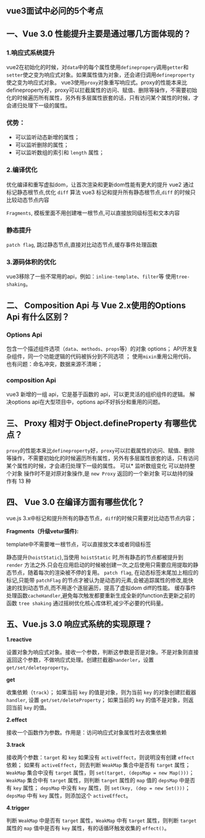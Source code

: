 ## vue3面试中必问的5个考点

## 一、Vue 3.0 性能提升主要是通过哪几方面体现的？

### 1.响应式系统提升

vue2在初始化的时候，对`data`中的每个属性使用`definepropery`调用`getter`和`setter`使之变为响应式对象。如果属性值为对象，还会递归调用`defineproperty`使之变为响应式对象。
vue3使用`proxy`对象重写响应式。proxy的性能本来比defineproperty好，proxy可以拦截属性的访问、赋值、删除等操作，不需要初始化的时候遍历所有属性，另外有多层属性嵌套的话，只有访问某个属性的时候，才会递归处理下一级的属性。

### 优势：

 - 可以监听动态新增的属性；
 - 可以监听删除的属性；
 - 可以监听数组的索引和 `length` 属性；

 ### 2.编译优化

优化编译和重写虚拟dom，让首次渲染和更新dom性能有更大的提升 vue2 通过标记静态根节点,优化 `diff` 算法 vue3 标记和提升所有静态根节点,`diff` 的时候只比较动态节点内容

`Fragments`, 模板里面不用创建唯一根节点,可以直接放同级标签和文本内容

### 静态提升

`patch flag`, 跳过静态节点,直接对比动态节点,缓存事件处理函数

### 3.源码体积的优化

vue3移除了一些不常用的api，例如：`inline-template`、`filter`等 使用`tree-shaking`。

## 二、 Composition Api 与 Vue 2.x使用的Options Api 有什么区别？

### Options Api

包含一个描述组件选项（`data`、`methods`、`props`等）的对象 options；
API开发复杂组件，同一个功能逻辑的代码被拆分到不同选项 ；
使用`mixin`重用公用代码，也有问题：命名冲突，数据来源不清晰；

### composition Api

vue3 新增的一组 api，它是基于函数的 api，可以更灵活的组织组件的逻辑。
解决options api在大型项目中，options api不好拆分和重用的问题。

## 三、 Proxy 相对于 Object.defineProperty 有哪些优点？

`proxy`的性能本来比`defineproperty`好，`proxy`可以拦截属性的访问、赋值、删除等操作，不需要初始化的时候遍历所有属性，另外有多层属性嵌套的话，只有访问某个属性的时候，才会递归处理下一级的属性。
可以* 监听数组变化
可以劫持整个对象
操作时不是对原对象操作,是 `new Proxy` 返回的一个新对象
可以劫持的操作有 13 种

## 四、 Vue 3.0 在编译方面有哪些优化？

vue.js 3.x中标记和提升所有的静态节点，`diff`的时候只需要对比动态节点内容；

**Fragments（升级vetur插件):**

template中不需要唯一根节点，可以直接放文本或者同级标签

静态提升(`hoistStatic`),当使用 `hoistStatic` 时,所有静态的节点都被提升到 `render` 方法之外.只会在应用启动的时候被创建一次,之后使用只需要应用提取的静态节点，随着每次的渲染被不停的复用。
`patch flag`, 在动态标签末尾加上相应的标记,只能带 `patchFlag` 的节点才被认为是动态的元素,会被追踪属性的修改,能快速的找到动态节点,而不用逐个逐层遍历，提高了虚拟dom diff的性能。
缓存事件处理函数`cacheHandler`,避免每次触发都要重新生成全新的function去更新之前的函数 `tree shaking` 通过摇树优化核心库体积,减少不必要的代码量。

## 五、Vue.js 3.0 响应式系统的实现原理？

**1.reactive**

设置对象为响应式对象。接收一个参数，判断这参数是否是对象。不是对象则直接返回这个参数，不做响应式处理。创建拦截器`handerler`，设置`get/set/deleteproperty`。

**get**

收集依赖（`track`）；
如果当前 `key` 的值是对象，则为当前 `key` 的对象创建拦截器 `handler`, 设置 `get/set/deleteProperty`；
如果当前的 `key` 的值不是对象，则返回当前 `key` 的值。

**2.effect**

接收一个函数作为参数。作用是：访问响应式对象属性时去收集依赖

**3.track**

接收两个参数：`target` 和 `key`
如果没有 `activeEffect`，则说明没有创建 `effect` 依赖；
如果有 `activeEffect`，则去判断 `WeakMap` 集合中是否有 `target` 属性；
`WeakMap` 集合中没有 `target` 属性，则 `set(target, (depsMap = new Map()))`；
`WeakMap` 集合中有 `target` 属性，则判断 `target` 属性的 `map` 值的 `depsMap` 中是否有 `key` 属性；
`depsMap` 中没有 `key` 属性，则 `set(key, (dep = new Set()))`；
`depsMap` 中有 `key` 属性，则添加这个 `activeEffect`。

**4.trigger**

判断 `WeakMap` 中是否有 `target` 属性，`WeakMap` 中有 `target` 属性，则判断 `target` 属性的 `map` 值中是否有 `key` 属性，有的话循环触发收集的 `effect()`。